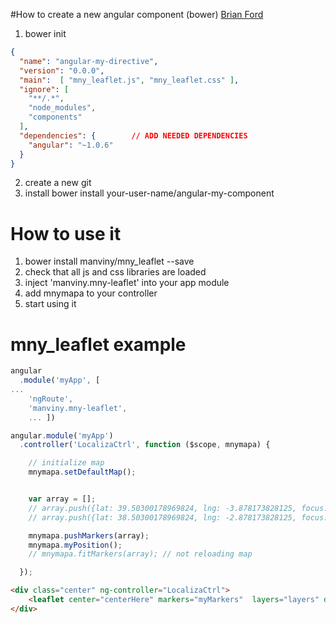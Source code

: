 #How to create a new angular component (bower)
[Brian Ford](http://briantford.com/blog/angular-bower)  

1. bower init  
```json
{
  "name": "angular-my-directive",
  "version": "0.0.0",
  "main":  [ "mny_leaflet.js", "mny_leaflet.css" ],
  "ignore": [
    "**/.*",
    "node_modules",
    "components"
  ],
  "dependencies": {        // ADD NEEDED DEPENDENCIES
    "angular": "~1.0.6"
  }
}
```
2. create a new git
3. install bower install your-user-name/angular-my-component

# How to use it

1. bower install manviny/mny_leaflet --save 
2. check that all js and css libraries are loaded
3. inject 'manviny.mny-leaflet' into your app module
4. add  mnymapa to your controller
5. start using it


mny_leaflet example
===================

```javascript
angular
  .module('myApp', [
...
    'ngRoute',
    'manviny.mny-leaflet',
    ... ])
```


```javascript
angular.module('myApp')
  .controller('LocalizaCtrl', function ($scope, mnymapa) {

  	// initialize map
	mnymapa.setDefaultMap();


  	var array = [];
	// array.push({lat: 39.50300178969824, lng: -3.878173828125, focus: true, draggable: false});	
	// array.push({lat: 38.50300178969824, lng: -2.878173828125, focus: true, draggable: false});	

	mnymapa.pushMarkers(array); 
	mnymapa.myPosition();
	// mnymapa.fitMarkers(array); // not reloading map

  });
```


```html
<div class="center" ng-controller="LocalizaCtrl">
    <leaflet center="centerHere" markers="myMarkers"  layers="layers" defaults="defaults"  ></leaflet>
</div>
````
